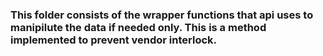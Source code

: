 ### This folder consists of the wrapper functions that api uses to manipilute the data if needed only. This is a method implemented to prevent vendor interlock.